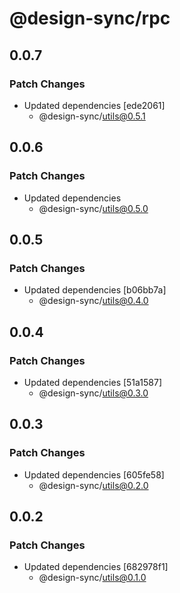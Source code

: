 # @design-sync/rpc

## 0.0.7

### Patch Changes

- Updated dependencies [ede2061]
  - @design-sync/utils@0.5.1

## 0.0.6

### Patch Changes

- Updated dependencies
  - @design-sync/utils@0.5.0

## 0.0.5

### Patch Changes

- Updated dependencies [b06bb7a]
  - @design-sync/utils@0.4.0

## 0.0.4

### Patch Changes

- Updated dependencies [51a1587]
  - @design-sync/utils@0.3.0

## 0.0.3

### Patch Changes

- Updated dependencies [605fe58]
  - @design-sync/utils@0.2.0

## 0.0.2

### Patch Changes

- Updated dependencies [682978f1]
  - @design-sync/utils@0.1.0
